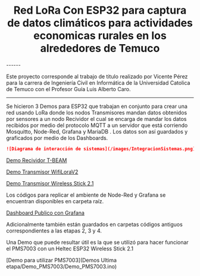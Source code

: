 
<h1 align="center">
  Red LoRa Con ESP32 para captura de datos climáticos para 
  actividades economicas rurales en los alrededores de Temuco
</h1>
------

Este proyecto corresponde al trabajo de titulo realizado por Vicente Pérez para la carrera de Ingeniería Civil en Informática de la Universidad Catolica de Temuco con el Profesor Guía Luis Alberto Caro.

------

Se hicieron 3 Demos para ESP32 que trabajan en conjunto para crear una red usando LoRa donde los nodos Transmisores mandan datos obtenidos por sensores a un nodo Recividor el cual se encarga de mandar los datos recibidos por medio del protocolo MQTT a un servidor que está corriendo Mosquitto, Node-Red, Grafana y MariaDB . Los datos son así guardados y graficados por medio de los Dashboards. 

```markdown
![Diagrama de interacción de sistemas](/images/IntegracionSistemas.png)
```

[Demo Recividor T-BEAM](DEMO_CSV_receiver_TTGO_TBEAM/DEMO_CSV_receiver_TTGO_TBEAM.ino)

[Demo Transmisor WifiLoraV2](DEMO_CSV_Sender_WifiLoRaV2/DEMO_CSV_Sender_WifiLoRaV2.ino)

[Demo Transmisor Wireless Stick 2.1](DEMO_CSV_Sender_WirelessStick21/DEMO_CSV_Sender_WirelessStick21.ino)

Los códigos para replicar el ambiente de Node-Red y Grafana se encuentran disponibles en carpeta raíz.

[Dashboard Publico con Grafana](http://localhost:3000/public-dashboards/94c0bb087d04442fb0c60637d3966544)

Adicionalmente también están guardados en carpetas códigos antiguos  correspondientes a las etapas 2, 3 y 4. 

Una Demo que puede resultar útil es la que se utilizó para hacer funcionar el PMS7003 con un Heltec ESP32 Wireless Stick 2.1

[Demo para utilizar PMS7003](Demos Ultima etapa/Demo_PMS7003/Demo_PMS7003.ino)

 
